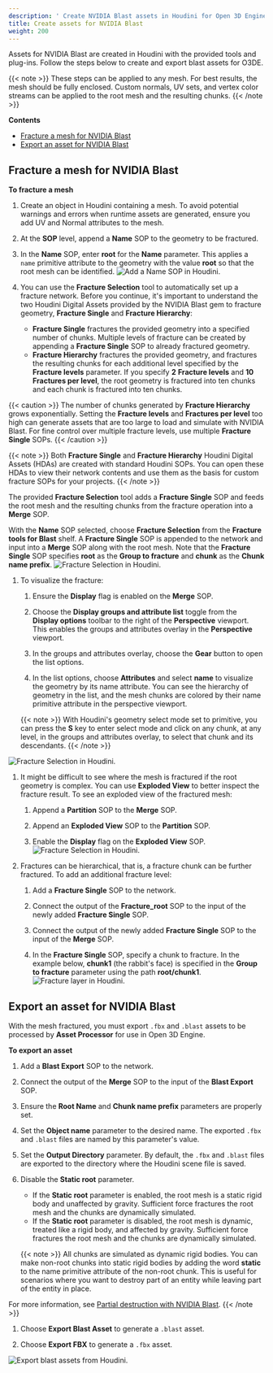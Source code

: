 ```yaml
---
description: ' Create NVIDIA Blast assets in Houdini for Open 3D Engine. '
title: Create assets for NVIDIA Blast
weight: 200
---
```


Assets for NVIDIA Blast are created in Houdini with the provided tools and plug-ins. Follow the steps below to create and export blast assets for O3DE.

{{< note >}}
These steps can be applied to any mesh. For best results, the mesh should be fully enclosed. Custom normals, UV sets, and vertex color streams can be applied to the root mesh and the resulting chunks.
{{< /note >}}

**Contents**
+ [Fracture a mesh for NVIDIA Blast](#fracture-a-mesh-for-nvidia-blast)
+ [Export an asset for NVIDIA Blast](#export-an-asset-for-nvidia-blast)

## Fracture a mesh for NVIDIA Blast 

**To fracture a mesh**

1. Create an object in Houdini containing a mesh. To avoid potential warnings and errors when runtime assets are generated, ensure you add UV and Normal attributes to the mesh.

1. At the **SOP** level, append a **Name** SOP to the geometry to be fractured.

1. In the **Name** SOP, enter **root** for the **Name** parameter. This applies a `name` primitive attribute to the geometry with the value **root** so that the root mesh can be identified.
![Add a Name SOP in Houdini.](/images/user-guide/physx/blast/ui-blast-houdini-name-node.png)

1. You can use the **Fracture Selection** tool to automatically set up a fracture network. Before you continue, it's important to understand the two Houdini Digital Assets provided by the NVIDIA Blast gem to fracture geometry, **Fracture Single** and **Fracture Hierarchy**:
   + **Fracture Single** fractures the provided geometry into a specified number of chunks. Multiple levels of fracture can be created by appending a **Fracture Single** SOP to already fractured geometry.
   + **Fracture Hierarchy** fractures the provided geometry, and fractures the resulting chunks for each additional level specified by the **Fracture levels** parameter. If you specify **2** **Fracture levels** and **10** **Fractures per level**, the root geometry is fractured into ten chunks and each chunk is fractured into ten chunks.

{{< caution >}}
The number of chunks generated by **Fracture Hierarchy** grows exponentially. Setting the **Fracture levels** and **Fractures per level** too high can generate assets that are too large to load and simulate with NVIDIA Blast. For fine control over multiple fracture levels, use multiple **Fracture Single** SOPs.
{{< /caution >}}

{{< note >}}
Both **Fracture Single** and **Fracture Hierarchy** Houdini Digital Assets (HDAs) are created with standard Houdini SOPs. You can open these HDAs to view their network contents and use them as the basis for custom fracture SOPs for your projects.
{{< /note >}}

   The provided **Fracture Selection** tool adds a **Fracture Single** SOP and feeds the root mesh and the resulting chunks from the fracture operation into a **Merge** SOP.

   With the **Name** SOP selected, choose **Fracture Selection** from the **Fracture tools for Blast** shelf. A **Fracture Single** SOP is appended to the network and input into a **Merge** SOP along with the root mesh. Note that the **Fracture Single** SOP specifies **root** as the **Group to fracture** and **chunk** as the **Chunk name prefix**.
![Fracture Selection in Houdini.](/images/user-guide/physx/blast/ui-blast-houdini-fracture-selection.png)

1. To visualize the fracture:

   1. Ensure the **Display** flag is enabled on the **Merge** SOP.

   1. Choose the **Display groups and attribute list** toggle from the **Display options** toolbar to the right of the **Perspective** viewport. This enables the groups and attributes overlay in the **Perspective** viewport.

   1. In the groups and attributes overlay, choose the **Gear** button to open the list options.

   1. In the list options, choose **Attributes** and select **name** to visualize the geometry by its name attribute. You can see the hierarchy of geometry in the list, and the mesh chunks are colored by their name primitive attribute in the perspective viewport.

    {{< note >}}
With Houdini's geometry select mode set to primitive, you can press the **S** key to enter select mode and click on any chunk, at any level, in the groups and attributes overlay, to select that chunk and its descendants.
{{< /note >}}

![Fracture Selection in Houdini.](/images/user-guide/physx/blast/ui-blast-houdini-fracture-visualize.png)

1. It might be difficult to see where the mesh is fractured if the root geometry is complex. You can use **Exploded View** to better inspect the fracture result. To see an exploded view of the fractured mesh:

   1. Append a **Partition** SOP to the **Merge** SOP.

   1. Append an **Exploded View** SOP to the **Partition** SOP.

   1. Enable the **Display** flag on the **Exploded View** SOP.
![Fracture Selection in Houdini.](/images/user-guide/physx/blast/ui-blast-houdini-exploded-view.png)

1. Fractures can be hierarchical, that is, a fracture chunk can be further fractured. To add an additional fracture level:

   1. Add a **Fracture Single** SOP to the network.

   1. Connect the output of the **Fracture\_root** SOP to the input of the newly added **Fracture Single** SOP.

   1. Connect the output of the newly added **Fracture Single** SOP to the input of the **Merge** SOP.

   1. In the **Fracture Single** SOP, specify a chunk to fracture. In the example below, **chunk1** (the rabbit's face) is specified in the **Group to fracture** parameter using the path **root/chunk1**.
![Fracture layer in Houdini.](/images/user-guide/physx/blast/ui-blast-houdini-fracture-layer.png)

## Export an asset for NVIDIA Blast 

With the mesh fractured, you must export `.fbx` and `.blast` assets to be processed by **Asset Processor** for use in Open 3D Engine.

**To export an asset**

1. Add a **Blast Export** SOP to the network.

1. Connect the output of the **Merge** SOP to the input of the **Blast Export** SOP.

1. Ensure the **Root Name** and **Chunk name prefix** parameters are properly set.

1. Set the **Object name** parameter to the desired name. The exported `.fbx` and `.blast` files are named by this parameter's value.

1. Set the **Output Directory** parameter. By default, the `.fbx` and `.blast` files are exported to the directory where the Houdini scene file is saved.

1. Disable the **Static root** parameter.
   + If the **Static root** parameter is enabled, the root mesh is a static rigid body and unaffected by gravity. Sufficient force fractures the root mesh and the chunks are dynamically simulated.
   + If the **Static root** parameter is disabled, the root mesh is dynamic, treated like a rigid body, and affected by gravity. Sufficient force fractures the root mesh and the chunks are dynamically simulated.

    {{< note >}}
All chunks are simulated as dynamic rigid bodies. You can make non-root chunks into static rigid bodies by adding the word **static** to the name primitive attribute of the non-root chunk. This is useful for scenarios where you want to destroy part of an entity while leaving part of the entity in place.

For more information, see [Partial destruction with NVIDIA Blast](/docs/user-guide/interactivity/physics/nvidia-blast/static-chunks.md).
{{< /note >}}

1. Choose **Export Blast Asset** to generate a `.blast` asset.

1. Choose **Export FBX** to generate a `.fbx` asset.

![Export blast assets from Houdini.](/images/user-guide/physx/blast/ui-blast-houdini-export.png)

